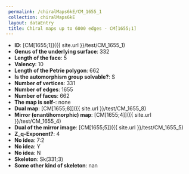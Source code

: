 ```yaml
--- 
 permalink: /chiralMaps6kE/CM_1655_1 
 collection: chiralMaps6kE
 layout: dataEntry
 title: Chiral maps up to 6000 edges - CM[1655;1]
---
```


- **ID**: [CM[1655;1]]({{ site.url }}/test/CM_1655_1)
- **Genus of the underlying surface**: 332
- **Length of the face**: 5
- **Valency**: 10
- **Length of the Petrie polygon**: 662
- **Is the automorphism group solvable?**: S
- **Number of vertices**: 331
- **Number of edges**: 1655
- **Number of faces**: 662
- **The map is self-**: none
- **Dual map**: [CM[1655;8]]({{ site.url }}/test/CM_1655_8)
- **Mirror (enantihomorphic) map**: [CM[1655;4]]({{ site.url }}/test/CM_1655_4)
- **Dual of the mirror image**: [CM[1655;5]]({{ site.url }}/test/CM_1655_5)
- **Z_q-Exponent?**: 4
- **No idea**:  7:2
- **No idea**: Y
- **No idea**: N
- **Skeleton**: Sk(331;3)
- **Some other kind of skeleton**: nan
